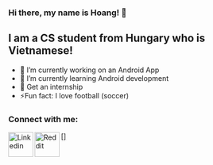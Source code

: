 ### Hi there, my name is Hoang! 👋

## I am a CS student from Hungary who is Vietnamese!

- 🔭 I’m currently working on an Android App
- 🌱 I’m currently learning Android development
- 🥅 Get an internship
- :zap:Fun fact: I love football (soccer)

### Connect with me:

[<img align="left" alt="Linkedin" width="50px" src="https://image.flaticon.com/icons/svg/1409/1409945.svg" />][linkedin]
[<img align="left" alt="Reddit" width="50px" src="https://image.flaticon.com/icons/svg/2111/2111589.svg" />][reddit]


[<a align="left" alt="Gmail" width="50px" src="https://image.flaticon.com/icons/svg/732/732200.svg" href="lmhoang.hv@gmail.com" a>]
  
[linkedin]: https://www.linkedin.com/in/hoangml/
[reddit]: https://www.reddit.com/user/lmhbali16


